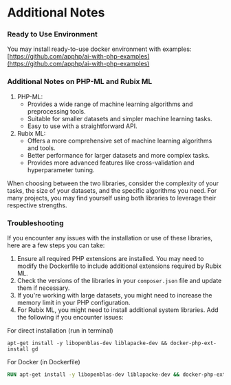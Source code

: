 # Additional Notes

### Ready to Use Environment

You may install ready-to-use docker environment with examples:\
[https://github.com/apphp/ai-with-php-examples](https://github.com/apphp/ai-with-php-examples)

### Additional Notes on PHP-ML and Rubix ML

1. PHP-ML:
   * Provides a wide range of machine learning algorithms and preprocessing tools.
   * Suitable for smaller datasets and simpler machine learning tasks.
   * Easy to use with a straightforward API.
2. Rubix ML:
   * Offers a more comprehensive set of machine learning algorithms and tools.
   * Better performance for larger datasets and more complex tasks.
   * Provides more advanced features like cross-validation and hyperparameter tuning.

When choosing between the two libraries, consider the complexity of your tasks, the size of your datasets, and the specific algorithms you need. For many projects, you may find yourself using both libraries to leverage their respective strengths.

### Troubleshooting

If you encounter any issues with the installation or use of these libraries, here are a few steps you can take:

1. Ensure all required PHP extensions are installed. You may need to modify the Dockerfile to include additional extensions required by Rubix ML.
2. Check the versions of the libraries in your `composer.json` file and update them if necessary.
3. If you're working with large datasets, you might need to increase the memory limit in your PHP configuration.
4. For Rubix ML, you might need to install additional system libraries. Add the following if you encounter issues:

For direct installation (run in terminal)

```
apt-get install -y libopenblas-dev liblapacke-dev && docker-php-ext-install gd
```

For Docker (in Dockerfile)

```dockerfile
RUN apt-get install -y libopenblas-dev liblapacke-dev && docker-php-ext-install gd
```

